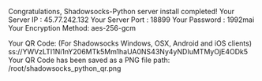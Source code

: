 Congratulations, Shadowsocks-Python server install completed!
Your Server IP        :  45.77.242.132 
Your Server Port      :  18899 
Your Password         :  1992mai 
Your Encryption Method:  aes-256-gcm 

Your QR Code: (For Shadowsocks Windows, OSX, Android and iOS clients)
 ss://YWVzLTI1Ni1nY206MTk5Mm1haUA0NS43Ny4yNDIuMTMyOjE4ODk5 
Your QR Code has been saved as a PNG file path:
 /root/shadowsocks_python_qr.png 
